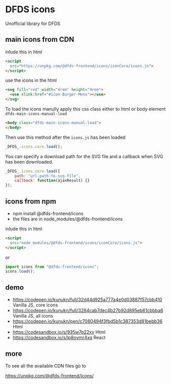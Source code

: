# DFDS icons

Unofficial library for DFDS

## main icons from CDN

inlude this in html

```html
<script
  src="https://unpkg.com/@dfds-frontend/icons/iconCore/icons.js">
</script>
```

use the icons in the html

```html
<svg fill="red" width="4rem" height="4rem">
  <use xlink:href="#icon-Burger-Menu"></use>
</svg>
```

To load the icons manully apply this css class either to html or body element
`dfds-main-icons-manual-load`

```html
<body class="dfds-main-icons-manual-load">
</body>
```

Then use this method after the `icons.js` has been loaded

```javascript
_DFDS_.icons.core.load();
```

You can specify a download path for the SVG file and a callback when SVG has been downloaded.

```javascript
_DFDS_.icons.core.load({
	path: "url-path-to-svg-file",
	callback: function(ajaxResult) {}
});
```

## icons from npm

-   npm install @dfds-frontend/icons
-   the files are in node_modules/@dfds-frontend/icons

inlude this in html

```html
<script
  src="node_modules/@dfds-frontend/icons/iconCore/icons.js">
</script>
```

or

```javascript
import icons from "@dfds-frontend/icons";
icons.load();
```

## demo

-   https://codepen.io/kunukn/full/32d44d925a777a4e0d03887f57cbb410 Vanilla JS, core icons
-   https://codepen.io/kunukn/full/3284cab7dec4b27b92d895eb61cbbba6 Vanilla JS, all icons
-   https://codepen.io/kunukn/pen/c7080494f3fbd5b1c387353d81bebb36 Html
-   https://codesandbox.io/s/935w7p22xy Html
-   https://codesandbox.io/s/lp8oymr4xq React

## more

To see all the available CDN files go to

https://unpkg.com/@dfds-frontend/icons/
